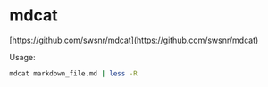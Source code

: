 # mdcat

[https://github.com/swsnr/mdcat](https://github.com/swsnr/mdcat)

Usage:  
```bash
mdcat markdown_file.md | less -R
```

